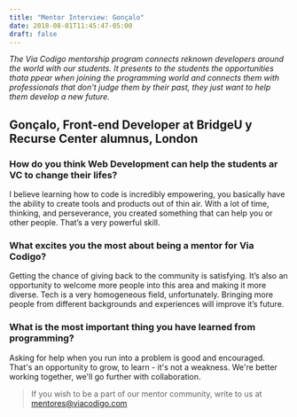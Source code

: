 ```yaml
---
title: "Mentor Interview: Gonçalo"
date: 2018-08-01T11:45:47-05:00
draft: false
---
```


_The Via Codigo mentorship program connects reknown developers around the world with our students. It presents to the students the opportunities thata ppear when joining the programming world and connects them with professionals that don't judge them by their past, they just want to help them develop a new future._

## Gonçalo, Front-end Developer at BridgeU y Recurse Center alumnus, London

### How do you think Web Development can help the students ar VC to change their lifes?

I believe learning how to code is incredibly empowering, you basically have the ability to create tools and products out of thin air. With a lot of time, thinking, and perseverance, you created something that can help you or other people. That’s a very powerful skill.

### What excites you the most about being a mentor for Via Codigo?

Getting the chance of giving back to the community is satisfying. It’s also an opportunity to welcome more people into this area and making it more diverse. Tech is a very homogeneous field, unfortunately. Bringing more people from different backgrounds and experiences will improve it’s future.

### What is the most important thing you have learned from programming?

Asking for help when you run into a problem is good and encouraged. That's an opportunity to grow, to learn - it's not a weakness. We're better working together, we'll go further with collaboration.

> If you wish to be a part of our mentor community, write to us at [mentores@viacodigo.com](mailto:mentores@viacodigo.com)
